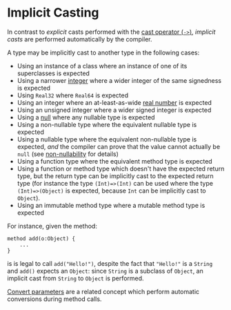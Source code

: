 Implicit Casting
================

In contrast to *explicit* casts performed with the 
[cast operator (`->`)](operators.html#cast), *implicit casts* are performed
automatically by the compiler.

A type may be implicitly cast to another type in the following cases:

* Using an instance of a class where an instance of one of its superclasses is
  expected
* Using a narrower [integer](basicTypes.html#numbers) where a wider integer of 
  the same signedness is expected
* Using `Real32` where `Real64` is expected
* Using an integer where an at-least-as-wide 
  [real number](basicTypes.html#numbers) is expected
* Using an unsigned integer where a wider signed integer is expected
* Using a [null](null.html) where any nullable type is expected
* Using a non-nullable type where the equivalent nullable type is expected
* Using a nullable type where the equivalent non-nullable type is expected, 
  *and* the compiler can prove that the value cannot actually be `null` (see
  [non-nullability](nonNullability.html) for details)
* Using a function type where the equivalent method type is expected
* Using a function or method type which doesn't have the expected return type,
  but the return type can be implicitly cast to the expected return type (for 
  instance the type `(Int)=>(Int)` can be used where the type `(Int)=>(Object)` 
  is expected, because `Int` can be implicitly cast to `Object`).
* Using an immutable method type where a mutable method type is expected
  
For instance, given the method:

    method add(o:Object) {
        ...
    }

is is legal to call `add("Hello!")`, despite the fact that `"Hello!"` is a 
`String` and `add()` expects an `Object`: since `String` is a subclass of
`Object`, an implicit cast from `String` to `Object` is performed.

[Convert parameters](methods.html#convertParameters) are a related concept which
perform automatic conversions during method calls.